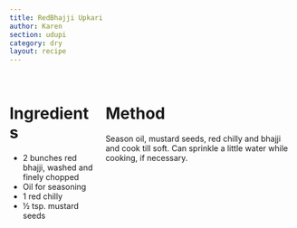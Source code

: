 ```yaml
---
title: RedBhajji Upkari
author: Karen
section: udupi
category: dry
layout: recipe
---
```



<br>
<div class='columns'> <div class='column is-one-third p-3' markdown='1'>

# Ingredients

* 2 bunches red bhajji, washed and finely chopped
* Oil for seasoning
* 1 red chilly
* ½ tsp. mustard seeds




</div> <div class='column is-two-thirds p-3' markdown='1'>

# Method

Season oil, mustard seeds, red chilly and bhajji and cook till soft.
Can sprinkle a little water while cooking, if necessary.



</div> </div>